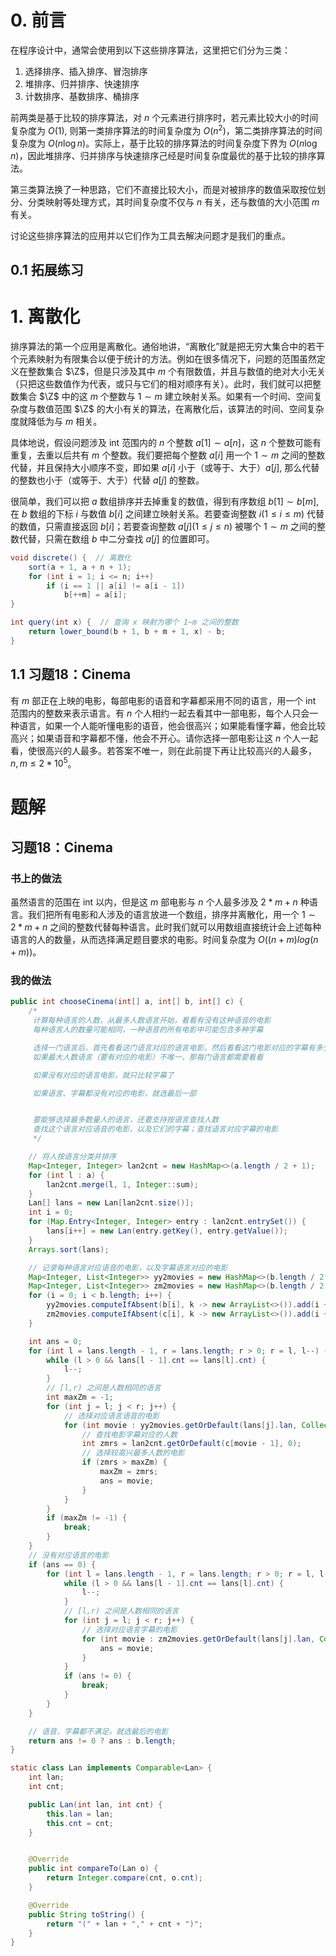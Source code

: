 # 0. 前言

在程序设计中，通常会使用到以下这些排序算法，这里把它们分为三类：

1. 选择排序、插入排序、冒泡排序
2. 堆排序、归并排序、快速排序
3. 计数排序、基数排序、桶排序

前两类是基于比较的排序算法，对 $n$ 个元素进行排序时，若元素比较大小的时间复杂度为 $O(1)$, 则第一类排序算法的时间复杂度为 $O(n^2)$，第二类排序算法的时间复杂度为 $O(n\log n)$。实际上，基于比较的排序算法的时间复杂度下界为 $O(n\log n)$，因此堆排序、归并排序与快速排序己经是时间复杂度最优的基于比较的排序算法。

第三类算法换了一种思路，它们不直接比较大小，而是对被排序的数值采取按位划分、分类映射等处理方式，其时间复杂度不仅与 $n$ 有关，还与数值的大小范围 $m$ 有关。

讨论这些排序算法的应用并以它们作为工具去解决问题才是我们的重点。

## 0.1 拓展练习



# 1. 离散化

排序算法的第一个应用是离散化。通俗地讲，“离散化”就是把无穷大集合中的若干个元素映射为有限集合以便于统计的方法。例如在很多情况下，问题的范围虽然定义在整数集合 $\Z$，但是只涉及其中 $m$ 个有限数值，并且与数值的绝对大小无关（只把这些数值作为代表，或只与它们的相对顺序有关）。此时，我们就可以把整数集合 $\Z$ 中的这 $m$ 个整数与 $1\sim m$ 建立映射关系。如果有一个时间、空间复杂度与数值范围 $\Z$
的大小有关的算法，在离散化后，该算法的时间、空间复杂度就降低为与 $m$ 相关。

具体地说，假设问题涉及 $\mathrm{int}$ 范围内的 $n$ 个整数 $a[1] \sim a[n]$，这 $n$ 个整数可能有重复，去重以后共有 $m$ 个整数。我们要把每个整数 $a[i]$ 用一个 $1\sim m$ 之间的整数代替，并且保持大小顺序不变，即如果 $a[i]$ 小于（或等于、大于）$a[j]$, 那么代替的整数也小于（或等于、大于）代替 $a[j]$ 的整数。

很简单，我们可以把 $a$ 数组排序并去掉重复的数值，得到有序数组 $b[1]\sim b[m]$, 在 $b$ 数组的下标 $i$ 与数值 $b[i]$ 之间建立映射关系。若要查询整数 $i(1 \le i \le m)$ 代替的数值，只需直接返回 $b[i]$；若要查询整数 $a[j](1 \le j \le n)$ 被哪个 $1\sim m$ 之间的整数代替，只需在数组 $b$ 中二分查找 $a[j]$ 的位置即可。

```java
void discrete() {  // 离散化
    sort(a + 1, a + n + 1);
    for (int i = 1; i <= n; i++)
        if (i == 1 || a[i] != a[i - 1])
            b[++m] = a[i];
}

int query(int x) {  // 查询 x 映射为哪个 1~m 之间的整数
    return lower_bound(b + 1, b + m + 1, x) - b;
}
```

## 1.1 习题18：Cinema

有 $m$ 部正在上映的电影，每部电影的语音和字幕都采用不同的语言，用一个 $\mathrm{int}$ 范围内的整数来表示语言。有 $n$ 个人相约一起去看其中一部电影，每个人只会一种语言，如果一个人能听懂电影的语音，他会很高兴；如果能看懂字幕，他会比较高兴；如果语音和字幕都不懂，他会不开心。请你选择一部电影让这 $n$ 个人一起看，使很高兴的人最多。若答案不唯一，则在此前提下再让比较高兴的人最多， $n,m \le 2 * 10^5$。

# 题解

## 习题18：Cinema

### 书上的做法

虽然语言的范围在 $\mathrm{int}$ 以内，但是这 $m$ 部电影与 $n$ 个人最多涉及 $2 * m+n$ 种语言。我们把所有电影和人涉及的语言放进一个数组，排序并离散化，用一个 $1\sim 2*m +n$ 之间的整数代替每种语言。此时我们就可以用数组直接统计会上述每种语言的人的数量，从而选择满足题目要求的电影。时间复杂度为 $O((n+m)log(n+m))$。

### 我的做法

```java
public int chooseCinema(int[] a, int[] b, int[] c) {
    /*
     计算每种语言的人数，从最多人数语言开始，看看有没有这种语音的电影
     每种语言人的数量可能相同，一种语音的所有电影中可能包含多种字幕

     选择一门语言后，首先看看这门语言对应的语言电影，然后看看这门电影对应的字幕有多少人懂
     如果最大人数语言（要有对应的电影）不唯一，那每门语言都需要看看

     如果没有对应的语言电影，就只比较字幕了

     如果语言、字幕都没有对应的电影，就选最后一部


     要能够选择最多数量人的语言，还要支持按语言查找人数
     查找这个语言对应语音的电影，以及它们的字幕；查找语言对应字幕的电影
     */

    // 将人按语言分类并排序
    Map<Integer, Integer> lan2cnt = new HashMap<>(a.length / 2 + 1);
    for (int l : a) {
        lan2cnt.merge(l, 1, Integer::sum);
    }
    Lan[] lans = new Lan[lan2cnt.size()];
    int i = 0;
    for (Map.Entry<Integer, Integer> entry : lan2cnt.entrySet()) {
        lans[i++] = new Lan(entry.getKey(), entry.getValue());
    }
    Arrays.sort(lans);

    // 记录每种语言对应语音的电影，以及字幕语言对应的电影
    Map<Integer, List<Integer>> yy2movies = new HashMap<>(b.length / 2 + 1);
    Map<Integer, List<Integer>> zm2movies = new HashMap<>(b.length / 2 + 1);
    for (i = 0; i < b.length; i++) {
        yy2movies.computeIfAbsent(b[i], k -> new ArrayList<>()).add(i + 1);
        zm2movies.computeIfAbsent(c[i], k -> new ArrayList<>()).add(i + 1);
    }

    int ans = 0;
    for (int l = lans.length - 1, r = lans.length; r > 0; r = l, l--) {
        while (l > 0 && lans[l - 1].cnt == lans[l].cnt) {
            l--;
        }
        // [l,r) 之间是人数相同的语言
        int maxZm = -1;
        for (int j = l; j < r; j++) {
            // 选择对应语言语音的电影
            for (int movie : yy2movies.getOrDefault(lans[j].lan, Collections.emptyList())) {
                // 查找电影字幕对应的人数
                int zmrs = lan2cnt.getOrDefault(c[movie - 1], 0);
                // 选择较高兴最多人数的电影
                if (zmrs > maxZm) {
                    maxZm = zmrs;
                    ans = movie;
                }
            }
        }
        if (maxZm != -1) {
            break;
        }
    }
    // 没有对应语言的电影
    if (ans == 0) {
        for (int l = lans.length - 1, r = lans.length; r > 0; r = l, l--) {
            while (l > 0 && lans[l - 1].cnt == lans[l].cnt) {
                l--;
            }
            // [l,r) 之间是人数相同的语言
            for (int j = l; j < r; j++) {
                // 选择对应语言字幕的电影
                for (int movie : zm2movies.getOrDefault(lans[j].lan, Collections.emptyList())) {
                    ans = movie;
                }
            }
            if (ans != 0) {
                break;
            }
        }
    }

    // 语音、字幕都不满足，就选最后的电影
    return ans != 0 ? ans : b.length;
}

static class Lan implements Comparable<Lan> {
    int lan;
    int cnt;

    public Lan(int lan, int cnt) {
        this.lan = lan;
        this.cnt = cnt;
    }


    @Override
    public int compareTo(Lan o) {
        return Integer.compare(cnt, o.cnt);
    }

    @Override
    public String toString() {
        return "(" + lan + "," + cnt + ")";
    }
}
```

